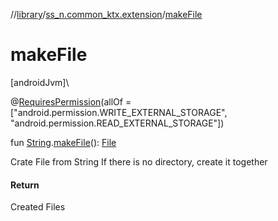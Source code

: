 //[library](../../index.md)/[ss_n.common_ktx.extension](index.md)/[makeFile](make-file.md)

# makeFile

[androidJvm]\

@[RequiresPermission](https://developer.android.com/reference/kotlin/androidx/annotation/RequiresPermission.html)(allOf = [&quot;android.permission.WRITE_EXTERNAL_STORAGE&quot;, &quot;android.permission.READ_EXTERNAL_STORAGE&quot;])

fun [String](https://kotlinlang.org/api/latest/jvm/stdlib/kotlin/-string/index.html).[makeFile](make-file.md)(): [File](https://developer.android.com/reference/kotlin/java/io/File.html)

Crate File from String If there is no directory, create it together

#### Return

Created Files

